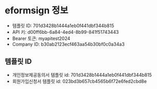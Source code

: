 # eformsign 정보
  - 템플릿 ID: 701d3428b1444a1eb0f441dbf344b815
  - API 키: d00ff6bb-6a84-4ed4-8b99-841f51743443
  - Bearer 토큰: myapitest2024
  - Company ID: b30ab2123ecf463aa54b30bf0c0a34a3


  ## 템플릿 ID
  - 개인정보제공동의서 템플릿 id: 701d3428b1444a1eb0f441dbf344b815
  - 회원가입신청서 템플릿 id: 023bd3b657cb4565b6f72e6fed2cbd8e